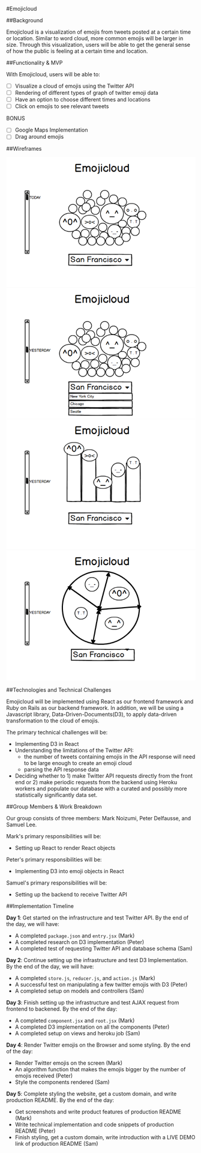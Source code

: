#Emojicloud

##Background

Emojicloud is a visualization of emojis from tweets posted at a certain time or location. Similar to word cloud, more common emojis will be larger in size. Through this visualization, users will be able to get the general sense of how the public is feeling at a certain time and location.

##Functionality & MVP

With Emojicloud, users will be able to:

- [ ] Visualize a cloud of emojis using the Twitter API
- [ ] Rendering of different types of graph of twitter emoji data
- [ ] Have an option to choose different times and locations
- [ ] Click on emojis to see relevant tweets

BONUS
- [ ] Google Maps Implementation
- [ ] Drag around emojis

##Wireframes

![wireframes](images/wireframe1.png)
![wireframes](images/wireframe2.png)
![wireframes](images/wireframe3.png)
![wireframes](images/wireframe4.png)

##Technologies and Technical Challenges

Emojicloud will be implemented using React as our frontend framework and Ruby on Rails as our backend framework. In addition, we will be using a Javascript library, Data-Driven-Documents(D3), to apply data-driven transformation to the cloud of emojis.

The primary technical challenges will be:

- Implementing D3 in React
- Understanding the limitations of the Twitter API:
    - the number of tweets containing emojis in the API response will need to be large enough to create an emoji cloud
    - parsing the API response data
- Deciding whether to 1) make Twitter API requests directly from the front end or 2) make periodic requests from the backend using Heroku workers and populate our database with a curated and possibly more statistically significantly data set.

##Group Members & Work Breakdown

Our group consists of three members: Mark Noizumi, Peter Delfausse, and Samuel Lee.

Mark's primary responsibilities will be:
- Setting up React to render React objects

Peter's primary responsibilities will be:
- Implementing D3 into emoji objects in React

Samuel's primary responsibilities will be:
- Setting up the backend to receive Twitter API

##Implementation Timeline

**Day 1**: Get started on the infrastructure and test Twitter API. By the end of the day, we will have:

- A completed `package.json` and `entry.jsx` (Mark)
- A completed research on D3 implementation (Peter)
- A completed test of requesting Twitter API and database schema (Sam)

**Day 2**: Continue setting up the infrastructure and test D3 Implementation. By the end of the day, we will have:

- A completed `store.js`, `reducer.js`, and `action.js` (Mark)
- A successful test on manipulating a few twitter emojis with D3 (Peter)
- A completed setup on models and controllers (Sam)

**Day 3**: Finish setting up the infrastructure and test AJAX request from frontend to backened. By the end of the day:

- A completed `component.jsx` and `root.jsx` (Mark)
- A completed D3 implementation on all the components (Peter)
- A completed setup on views and heroku job (Sam)

**Day 4**: Render Twitter emojis on the Browser and some styling. By the end of the day:

- Render Twitter emojis on the screen (Mark)
- An algorithm function that makes the emojis bigger by the number of emojis received (Peter)
- Style the components rendered (Sam)

**Day 5**: Complete styling the website, get a custom domain, and write production README. By the end of the day:
- Get screenshots and write product features of production README (Mark)
- Write technical implementation and code snippets of production README (Peter)
- Finish styling, get a custom domain, write introduction with a LIVE DEMO link of production README (Sam)
